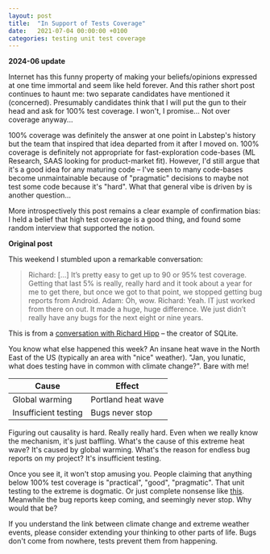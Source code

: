 ```yaml
---
layout: post
title:  "In Support of Tests Coverage"
date:   2021-07-04 00:00:00 +0100
categories: testing unit test coverage
---
```


**2024-06 update** 

Internet has this funny property of making your beliefs/opinions expressed at one time immortal and seem like held forever. And this rather short post continues to haunt me: two separate candidates have mentioned it (concerned). Presumably candidates think that I will put the gun to their head and ask for 100% test coverage. I won't, I promise... Not over coverage anyway... 

100% coverage was definitely the answer at one point in Labstep's history but the team that inspired that idea departed from it after I moved on. 100% coverage is definitely not appropriate for fast-exploration code-bases (ML Research, SAAS looking for product-market fit). However, I'd still argue that it's a good idea for any maturing code – I've seen to many code-bases become unmaintainable because of "pragmatic" decisions to maybe not test some code because it's "hard". What that general vibe is driven by is another question... 

More introspectively this post remains a clear example of confirmation bias: I held a belief that high test coverage is a good thing, and found some random interview that supported the notion.

**Original post** 

This weekend I stumbled upon a remarkable conversation: 

> Richard: [...] It’s pretty easy to get up to 90 or 95% test coverage. Getting that last 5% is really, really hard and it took about a year for me to get there, but once we got to that point, we stopped 
> getting bug reports from Android.
> Adam: Oh, wow.
> Richard: Yeah. IT just worked from there on out. It made a huge, huge difference. We just didn’t really have any bugs for the next eight or nine years.

This is from a [conversation with Richard Hipp](https://corecursive.com/066-sqlite-with-richard-hipp/) – the creator of SQLite. 

You know what else happened this week? An insane heat wave in the North East of the US (typically an area with "nice" weather). "Jan, you lunatic, what does testing have in common with climate change?". Bare with me!

| Cause      | Effect |
| ----------- | ----------- |
| Global warming      | Portland heat wave       |
| Insufficient testing   | Bugs never stop        |

Figuring out causality is hard. Really really hard. Even when we really know the mechanism, it's just baffling. What's the cause of this extreme heat wave? It's caused by global warming. What's the reason for endless bug reports on my project? It's insufficient testing. 

Once you see it, it won't stop amusing you. People claiming that anything below 100% test coverage is "practical", "good", "pragmatic". That unit testing to the extreme is dogmatic. Or just complete nonsense like [this](https://blog.bitgloss.ro/2020/10/stop-mocking-your-system/). Meanwhile the bug reports keep coming, and seemingly never stop. Why would that be? 

If you understand the link between climate change and extreme weather events, please consider extending your thinking to other parts of life. Bugs don't come from nowhere, tests prevent them from happening. 

